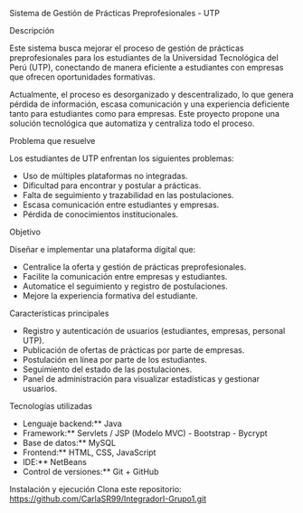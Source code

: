 Sistema de Gestión de Prácticas Preprofesionales - UTP

Descripción

Este sistema busca mejorar el proceso de gestión de prácticas preprofesionales para los estudiantes de la Universidad Tecnológica del Perú (UTP), conectando de manera eficiente a estudiantes con empresas que ofrecen oportunidades formativas.

Actualmente, el proceso es desorganizado y descentralizado, lo que genera pérdida de información, escasa comunicación y una experiencia deficiente tanto para estudiantes como para empresas. Este proyecto propone una solución tecnológica que automatiza y centraliza todo el proceso.

Problema que resuelve

Los estudiantes de UTP enfrentan los siguientes problemas:

- Uso de múltiples plataformas no integradas.
- Dificultad para encontrar y postular a prácticas.
- Falta de seguimiento y trazabilidad en las postulaciones.
- Escasa comunicación entre estudiantes y empresas.
- Pérdida de conocimientos institucionales.

Objetivo

Diseñar e implementar una plataforma digital que:

- Centralice la oferta y gestión de prácticas preprofesionales.
- Facilite la comunicación entre empresas y estudiantes.
- Automatice el seguimiento y registro de postulaciones.
- Mejore la experiencia formativa del estudiante.

Características principales

- Registro y autenticación de usuarios (estudiantes, empresas, personal UTP).
- Publicación de ofertas de prácticas por parte de empresas.
- Postulación en línea por parte de los estudiantes.
- Seguimiento del estado de las postulaciones.
- Panel de administración para visualizar estadísticas y gestionar usuarios.

Tecnologías utilizadas

- Lenguaje backend:** Java
- Framework:** Servlets / JSP (Modelo MVC) - Bootstrap - Bycrypt
- Base de datos:** MySQL
- Frontend:** HTML, CSS, JavaScript
- IDE:** NetBeans
- Control de versiones:** Git + GitHub

Instalación y ejecución
Clona este repositorio: 
https://github.com/CarlaSR99/IntegradorI-Grupo1.git

